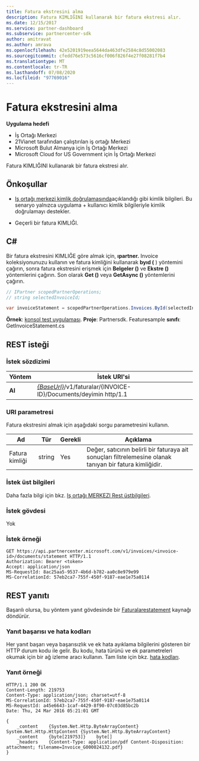 ```yaml
---
title: Fatura ekstresini alma
description: Fatura KIMLIĞINI kullanarak bir fatura ekstresi alır.
ms.date: 12/15/2017
ms.service: partner-dashboard
ms.subservice: partnercenter-sdk
author: amitravat
ms.author: amrava
ms.openlocfilehash: 42e5201919eea5644da463dfe2584c8d55002083
ms.sourcegitcommit: cfedd76e573c5616cf006f826f4e27f08281f7b4
ms.translationtype: MT
ms.contentlocale: tr-TR
ms.lasthandoff: 07/08/2020
ms.locfileid: "97769016"
---
```

# <a name="get-invoice-statement"></a>Fatura ekstresini alma

**Uygulama hedefi**

- İş Ortağı Merkezi
- 21Vianet tarafından çalıştırılan iş ortağı Merkezi
- Microsoft Bulut Almanya için İş Ortağı Merkezi
- Microsoft Cloud for US Government için İş Ortağı Merkezi

Fatura KIMLIĞINI kullanarak bir fatura ekstresi alır.

## <a name="prerequisites"></a>Önkoşullar

- [Iş ortağı merkezi kimlik doğrulamasında](partner-center-authentication.md)açıklandığı gibi kimlik bilgileri. Bu senaryo yalnızca uygulama + kullanıcı kimlik bilgileriyle kimlik doğrulamayı destekler.

- Geçerli bir fatura KIMLIĞI.

## <a name="c"></a>C\#

Bir fatura ekstresini KIMLIĞE göre almak için, **ıpartner.** Invoice koleksiyonunuzu kullanın ve fatura kimliğini kullanarak **byıd (** ) yöntemini çağırın, sonra fatura ekstresini erişmek için **Belgeler ()** ve **Ekstre ()** yöntemlerini çağırın. Son olarak **Get ()** veya **GetAsync ()** yöntemlerini çağırın.

``` csharp
// IPartner scopedPartnerOperations;
// string selectedInvoiceId;

var invoiceStatement = scopedPartnerOperations.Invoices.ById(selectedInvoiceId).Documents.Statement.Get();
```

**Örnek**: [konsol test uygulaması](console-test-app.md). **Proje**: Partnersdk. Featuresample **sınıfı**: GetInvoiceStatement.cs

## <a name="rest-request"></a>REST isteği

### <a name="request-syntax"></a>İstek sözdizimi

| Yöntem  | İstek URI'si                                                                                       |
|---------|---------------------------------------------------------------------------------------------------|
| **Al** | [*{BaseUrl}*](partner-center-rest-urls.md)/v1/faturalar/{INVOICE-ID}/Documents/deyimin http/1.1  |

### <a name="uri-parameter"></a>URI parametresi

Fatura ekstresini almak için aşağıdaki sorgu parametresini kullanın.

| Ad       | Tür       | Gerekli | Açıklama                                                                                        |
|------------|------------|----------|----------------------------------------------------------------------------------------------------|
| Fatura kimliği | string     | Yes      | Değer, satıcının belirli bir faturaya ait sonuçları filtrelemesine olanak tanıyan bir fatura kimliğidir. |

### <a name="request-headers"></a>İstek üst bilgileri

Daha fazla bilgi için bkz. [Iş ortağı MERKEZI Rest üstbilgileri](headers.md).

### <a name="request-body"></a>İstek gövdesi

Yok

### <a name="request-example"></a>İstek örneği

```http
GET https://api.partnercenter.microsoft.com/v1/invoices/<invoice-id>/documents/statement HTTP/1.1
Authorization: Bearer <token>
Accept: application/json
MS-RequestId: 8ac25aa5-9537-4b6d-b782-aa0c8e979e99
MS-CorrelationId: 57eb2ca7-755f-450f-9187-eae1e75a0114
```

## <a name="rest-response"></a>REST yanıtı

Başarılı olursa, bu yöntem yanıt gövdesinde bir [Faturalarestatement](invoice-resources.md#invoicestatement) kaynağı döndürür.

### <a name="response-success-and-error-codes"></a>Yanıt başarısı ve hata kodları

Her yanıt başarı veya başarısızlık ve ek hata ayıklama bilgilerini gösteren bir HTTP durum kodu ile gelir. Bu kodu, hata türünü ve ek parametreleri okumak için bir ağ izleme aracı kullanın. Tam liste için bkz. [hata kodları](error-codes.md).

### <a name="response-example"></a>Yanıt örneği

```http
HTTP/1.1 200 OK
Content-Length: 219753
Content-Type: application/json; charset=utf-8
MS-CorrelationId: 57eb2ca7-755f-450f-9187-eae1e75a0114
MS-RequestId: a45e6643-1caf-4429-8f90-07c03d85bc2b
Date: Thu, 24 Mar 2016 05:21:01 GMT

{
    _content    {System.Net.Http.ByteArrayContent}    System.Net.Http.HttpContent {System.Net.Http.ByteArrayContent}
    _content    {byte[219753]}    byte[]
    _headers    {Content-Type: application/pdf Content-Disposition: attachment; filename=Invoice_G000024132.pdf}
}
```

